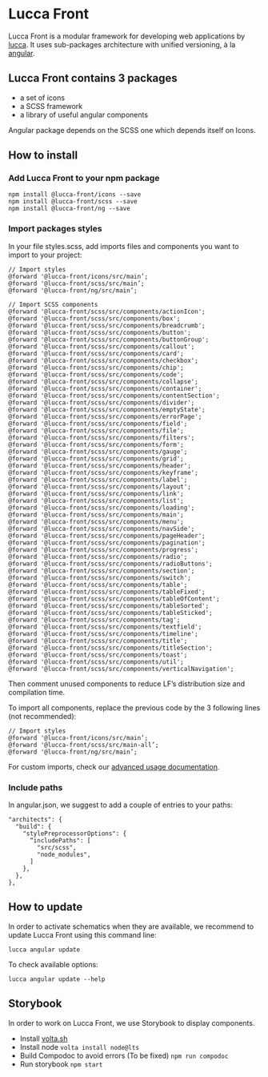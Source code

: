 # Lucca Front

Lucca Front is a modular framework for developing web applications by [lucca](http://www.lucca.fr).
It uses sub-packages architecture with unified versioning, à la [angular](https://github.com/angular/angular).

## Lucca Front contains 3 packages

 - a set of icons
 - a SCSS framework
 - a library of useful angular components

Angular package depends on the SCSS one which depends itself on Icons.

## How to install
### Add Lucca Front to your npm package

```
npm install @lucca-front/icons --save
npm install @lucca-front/scss --save
npm install @lucca-front/ng --save
```

### Import packages styles

In your file styles.scss, add imports files and components you want to import to your project:

```
// Import styles
@forward '@lucca-front/icons/src/main’;
@forward '@lucca-front/scss/src/main’;
@forward '@lucca-front/ng/src/main’;

// Import SCSS components
@forward '@lucca-front/scss/src/components/actionIcon';
@forward '@lucca-front/scss/src/components/box';
@forward '@lucca-front/scss/src/components/breadcrumb';
@forward '@lucca-front/scss/src/components/button';
@forward '@lucca-front/scss/src/components/buttonGroup';
@forward '@lucca-front/scss/src/components/callout';
@forward '@lucca-front/scss/src/components/card';
@forward '@lucca-front/scss/src/components/checkbox';
@forward '@lucca-front/scss/src/components/chip';
@forward '@lucca-front/scss/src/components/code';
@forward '@lucca-front/scss/src/components/collapse';
@forward '@lucca-front/scss/src/components/container';
@forward '@lucca-front/scss/src/components/contentSection';
@forward '@lucca-front/scss/src/components/divider';
@forward '@lucca-front/scss/src/components/emptyState';
@forward '@lucca-front/scss/src/components/errorPage';
@forward '@lucca-front/scss/src/components/field';
@forward '@lucca-front/scss/src/components/file';
@forward '@lucca-front/scss/src/components/filters';
@forward '@lucca-front/scss/src/components/form';
@forward '@lucca-front/scss/src/components/gauge';
@forward '@lucca-front/scss/src/components/grid';
@forward '@lucca-front/scss/src/components/header';
@forward '@lucca-front/scss/src/components/keyframe';
@forward '@lucca-front/scss/src/components/label';
@forward '@lucca-front/scss/src/components/layout';
@forward '@lucca-front/scss/src/components/link';
@forward '@lucca-front/scss/src/components/list';
@forward '@lucca-front/scss/src/components/loading';
@forward '@lucca-front/scss/src/components/main';
@forward '@lucca-front/scss/src/components/menu';
@forward '@lucca-front/scss/src/components/navSide';
@forward '@lucca-front/scss/src/components/pageHeader';
@forward '@lucca-front/scss/src/components/pagination';
@forward '@lucca-front/scss/src/components/progress';
@forward '@lucca-front/scss/src/components/radio';
@forward '@lucca-front/scss/src/components/radioButtons';
@forward '@lucca-front/scss/src/components/section';
@forward '@lucca-front/scss/src/components/switch';
@forward '@lucca-front/scss/src/components/table';
@forward '@lucca-front/scss/src/components/tableFixed';
@forward '@lucca-front/scss/src/components/tableOfContent';
@forward '@lucca-front/scss/src/components/tableSorted';
@forward '@lucca-front/scss/src/components/tableSticked';
@forward '@lucca-front/scss/src/components/tag';
@forward '@lucca-front/scss/src/components/textfield';
@forward '@lucca-front/scss/src/components/timeline';
@forward '@lucca-front/scss/src/components/title';
@forward '@lucca-front/scss/src/components/titleSection';
@forward '@lucca-front/scss/src/components/toast';
@forward '@lucca-front/scss/src/components/util';
@forward '@lucca-front/scss/src/components/verticalNavigation';
```
Then comment unused components to reduce LF’s distribution size and compilation time.

To import all components, replace the previous code by the 3 following lines (not recommended):

```
// Import styles
@forward '@lucca-front/icons/src/main’;
@forward '@lucca-front/scss/src/main-all’;
@forward '@lucca-front/ng/src/main’;
```

For custom imports, check our [advanced usage documentation](https://prisme.lucca.io/94310e217/p/950783-chargement-des-composants).

### Include paths

In angular.json, we suggest to add a couple of entries to your paths:

```
"architects": {
  "build": {
    "stylePreprocessorOptions": {
      “includePaths": [
        "src/scss",
        "node_modules",
      ]
    },
  },
},
```

## How to update

In order to activate schematics when they are available, we recommend to update Lucca Front using this command line:

```
lucca angular update
```

To check available options:

```
lucca angular update --help
```

## Storybook
In order to work on Lucca Front, we use Storybook to display components.

- Install [volta.sh](https://docs.volta.sh/guide/getting-started)
- Install node `volta install node@lts`
- Build Compodoc to avoid errors (To be fixed) `npm run compodoc`
- Run storybook `npm start`
